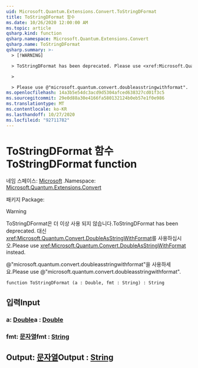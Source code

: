 ```yaml
---
uid: Microsoft.Quantum.Extensions.Convert.ToStringDFormat
title: ToStringDFormat 함수
ms.date: 10/26/2020 12:00:00 AM
ms.topic: article
qsharp.kind: function
qsharp.namespace: Microsoft.Quantum.Extensions.Convert
qsharp.name: ToStringDFormat
qsharp.summary: >-
  > [!WARNING]

  > ToStringDFormat has been deprecated. Please use <xref:Microsoft.Quantum.Convert.DoubleAsStringWithFormat> instead.

  >

  > Please use @"microsoft.quantum.convert.doubleasstringwithformat".
ms.openlocfilehash: 14a3b5e54dc3acd9d5304afced638327cd01f3c5
ms.sourcegitcommit: 29e0d88a30e4166fa580132124b0eb57e1f0e986
ms.translationtype: MT
ms.contentlocale: ko-KR
ms.lasthandoff: 10/27/2020
ms.locfileid: "92711782"
---
```

# <a name="tostringdformat-function"></a><span data-ttu-id="4d9d9-102">ToStringDFormat 함수</span><span class="sxs-lookup"><span data-stu-id="4d9d9-102">ToStringDFormat function</span></span>

<span data-ttu-id="4d9d9-103">네임 스페이스: [Microsoft](xref:Microsoft.Quantum.Extensions.Convert) .</span><span class="sxs-lookup"><span data-stu-id="4d9d9-103">Namespace: [Microsoft.Quantum.Extensions.Convert](xref:Microsoft.Quantum.Extensions.Convert)</span></span>

<span data-ttu-id="4d9d9-104">패키지 [](https://nuget.org/packages/)</span><span class="sxs-lookup"><span data-stu-id="4d9d9-104">Package: [](https://nuget.org/packages/)</span></span>


> [!WARNING]
> <span data-ttu-id="4d9d9-105">ToStringDFormat은 더 이상 사용 되지 않습니다.</span><span class="sxs-lookup"><span data-stu-id="4d9d9-105">ToStringDFormat has been deprecated.</span></span> <span data-ttu-id="4d9d9-106">대신 <xref:Microsoft.Quantum.Convert.DoubleAsStringWithFormat>를 사용하십시오.</span><span class="sxs-lookup"><span data-stu-id="4d9d9-106">Please use <xref:Microsoft.Quantum.Convert.DoubleAsStringWithFormat> instead.</span></span>
>
> <span data-ttu-id="4d9d9-107">@"microsoft.quantum.convert.doubleasstringwithformat"을 사용하세요.</span><span class="sxs-lookup"><span data-stu-id="4d9d9-107">Please use @"microsoft.quantum.convert.doubleasstringwithformat".</span></span>



```qsharp
function ToStringDFormat (a : Double, fmt : String) : String
```


## <a name="input"></a><span data-ttu-id="4d9d9-108">입력</span><span class="sxs-lookup"><span data-stu-id="4d9d9-108">Input</span></span>

### <a name="a--double"></a><span data-ttu-id="4d9d9-109">a: [Double](xref:microsoft.quantum.lang-ref.double)</span><span class="sxs-lookup"><span data-stu-id="4d9d9-109">a : [Double](xref:microsoft.quantum.lang-ref.double)</span></span>




### <a name="fmt--string"></a><span data-ttu-id="4d9d9-110">fmt: [문자열](xref:microsoft.quantum.lang-ref.string)</span><span class="sxs-lookup"><span data-stu-id="4d9d9-110">fmt : [String](xref:microsoft.quantum.lang-ref.string)</span></span>





## <a name="output--string"></a><span data-ttu-id="4d9d9-111">Output: [문자열](xref:microsoft.quantum.lang-ref.string)</span><span class="sxs-lookup"><span data-stu-id="4d9d9-111">Output : [String](xref:microsoft.quantum.lang-ref.string)</span></span>

